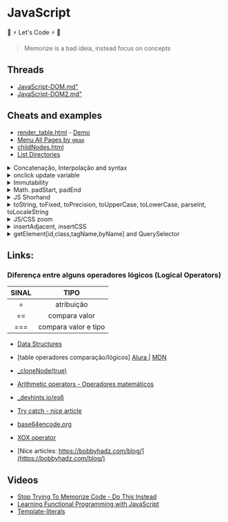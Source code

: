 # JavaScript

:rocket: :zap: Let's Code :zap: :rocket:

> Memorize is a bad ideia, instead focus on concepts

## Threads

- [JavaScript-DOM.md"](./assets/thread/JavaScript-DOM.md)
- [JavaScript-DOM2.md"](./assets/thread/JavaScript-DOM-2.md)

## Cheats and examples

- [render_table.html](./assets/thread/render_table_json.html) - <a href="https://geraldotech.github.io/DevMap/JavaScript/assets/thread/render_table_json.html" target="_blank">Demo</a>
- [Menu All Pages by `gmap`](./assets/thread/Menu_All_pages.md)
- [childNodes.html](./assets/thread/childNodes.html)
- [List Directories](./assets/thread/List_directories)

<details>
<summary>Concatenação, Interpolação and syntax</summary>
From scratch aspas 'simples' ou "dupla" tanto faz, contudo dependendo do cenário há algunas peculiaridades

```js
console.log("I'm Geraldo");
console.log("I'm Geraldo"); // precisa usar a barra invertida \

//📌descatar palavra
console.log('TypeScript é uma "linguagem" de programação');
console.log('TypeScript é uma "linguagem" de programação');

console.log("It's a new game");
//📌usando barra
console.log("It's a new game");
console.log("TypeScript é uma 'linguagem' de programação");

//alguns e.g via https://blog.matheuscastiglioni.com.br/string-em-javascript-com-aspas-simples-ou-duplas/
```

```js
let name = "Geraldo";
console.log("Eu sou", name);

// Concatenando - operador +
console.log('Eu sou ' +name);
console.log("Eu sou " +name);
console.log("Eu sou " +name + 'e tenho ' + age + ' anos');

// ES6 template string
console.log(`grace accent ${name} and ${age}`);  // interpolation sem concatenação

("Ola") apenas no console.log show infos F12

//converter valores em string - consulte toString() nesse README ou String(n) em https://ricardo-reis.medium.com/strings-dd656f371ff3

/*
Comparando strings
Para comparar duas strings, use os operadores > , >= , < , <= e ==.
*/
console.log("a" < "A"); //false

```

### syntax / sintaxe

```js
semicolon ;
comma ,
parentheses()
braces {} - chaves
square brackets [] - colchetes
```

### multiple var/let/const

```js
//ES6
let [cont, start] = [0, 10];
let = [name, age] = ["Geraldo", 30];

let a, b;
a = 4;
b = 3;
console.log(a + b);

const rua = "a",
  cidade = "b",
  sim = "sd";

// old
var eu = "Ge",
  filho = "a",
  agr = "now";
console.log(eu, filho, agr);
```

</details>

<details>
<summary>onclick update variable</summary>

```js
//html
  <button onclick="add()">Add</button>
  <span id="num"></span>

//js
let sum = 0;
let num = document.getElementById("num");
function add(){
  sum = sum +1;
  num.innerHTML = sum; //update variable
}

//short by gmap
let start = 0;
function add(){
document.getElementById("num").innerHTML = start = start +1;
// ou usar++ document.getElementById("num").innerHTML = start++;
}

//short by gmap recuperando o valor da var diretamente no DOM succinct way

const add = () => {
let num = document.getElementById("num");
num.innerHTML = +num.innerHTML + 1;
//num.innerHTML = parseInt(num.innerHTML) +1;
}

// this
  <p style="cursor: pointer">0</p>
document.querySelector("p").onclick = function () {
  this.innerHTML = +this.innerHTML + 1;
};


```

</details>

<details>
<summary>Immutability</summary>

[immutability.html](https://geraldotech.github.io/DevMap/JavaScript/assets/immutability.html)  
[immutability.js](./assets/string_immutability.js)

</details>

<details>
<summary>Math. padStart, padEnd</summary>

```js
Math //https://developer.mozilla.org/en-US/docs/Web/JavaScript/Reference/Global_Objects/Math
//recomendo ler http://devfuria.com.br/javascript/numeros-aleatorios/
Math.round = arredonda para cima ou para baixo
Math.ceil = arredonda sempre para cima
Math.floor = arredonda para baixo
Math.pow(2,16)
 function po(a,b){
         return console.log(Math.pow(a,b));
     }

//gerar números randômicos
Math.random();
Math.floor(Math.random() * 10); // 0 - 10
Math.floor(Math.random() * 5 +1); // 0 - 5

Math.PI

//📌Math.max() returns the number with the highest value:
const a = [1,2,3,4];
console.log(Math.max(...a));

const ages = [12, 3234, 54, 34];
console.log(Math.max(1, 2, 3, 4)); //4
console.log(Math.max(ages)); // NaN
console.log(Math.max(...ages)); //3234

//📌usando apply:null
const num = [1,2,3,4];
console.log(Math.max.apply(null, num));

//📌 for of by gmap
const arr = [1,2,3,4];
let n = ''
for(const i of arr){
  n = Math.max(i);
}
console.log(n); //4

/*
padStart - define o tamanho minimo, e adiciona um complemento caso não tenha o mínimo
padStart or end se baseia em dois parâmetros:

- padLength
- padString - opcional , suporta string/number
*/

let str = "1234".padStart(10,"*");
console.log(str);

let cpf = "083".padStart(11,0);
console.log(cpf);


// padEnd() e.g string truncada
let str2 = "1234567".padEnd(10,"Hello");
console.log(str2);
```

</details>

<details>
<summary>JS Shorhand</summary>

```js
//shorhand
const get = function (id) {
  return document.getElementById(id);
};
const query = function (id) {
  return document.querySelector(id);
};

//
const log = function (...id) {
  console.log(id);
};
//
const l = (...a) => console.log(a);
//
const log = console.log.bind(document);
log(5 + 5, "hello");

input = query("input");
input.addEventListener("input", function () {
  const str = +this.value;
  console.log(str.toString(16));
  get("res").innerText = str.toString(2);
  get("hex").innerText = str.toString(16);
});

// Shorhand for getElementById

//function
const get = function (id) {
  return document.getElementById(id);
};
get("root").textContent = "Hello World!";

//arrow function
const get2 = (a) => {
  return document.getElementById(a);
};
get2("root");

const log = (x) => {
  console.log(x);
};
```

</details>

<details>
<summary>toString, toFixed, toPrecision, toUpperCase, toLowerCase, parseInt, toLocaleString</summary>
<a href="https://codepen.io/geraldopcf/pen/PoRVXQB" target="_blank">CodePen</a>

```html
<h2>toString converter</h2>
<form>
  <label for="number">Number:</label>
  <input type="number" />
</form>
<div>Binary: <span id="res"></span></div>
<div>Hex: <span id="hex"></span></div>
```

```js
//toFixed depois da virgula
console.log(Math.PI.toFixed(2)); // 3.14

//toPrecision
console.log(Math.PI.toPrecision(2)); //3.1

//toUpperCase and toLowerCase
let firtName = "Geraldo";
console.log(firtName.toUpperCase()); //GERALDO
console.log(firtName.toLocaleUpperCase()); //GERALDO

/*
The locale is based on the language settings of the browser.

Generally, this method returns the same result as the toLowerCase() method. However, for some locales, where language conflict with the regular Unicode case mappings occurs (such as Turkish), the results may vary.
*/

console.log(firtName.toLowerCase()); //geraldo
console.log(firtName.toLocaleLowerCase()); //geraldo

//toString
//https://linuxhint.com/javascript-tostring-method/
let age = 29;
console.log(typeof age); //number

let aget = age.toString();
console.log(typeof aget); //now is a string

// decimal to binary
(2022).toString(2); // '11111100110'

//parseInt binary to decimal
parseInt(1111, 2); // 15

//convert to base(2) binary
const ipnumber = [192, 168, 100, 200];
let binary = ipnumber.map((value) => value.toString(2));
console.log(binary); //[ '11000000', '10101000', '1100100', '11001000' ]

//Also support base(8) octal , base(16) hexadecimal

//Moedas
//https://franciscochaves.com.br/blog/formatacao-de-moedas-em-javascript
var atual = 600.0;
var saldo = 2000;

var f = atual.toLocaleString("pt-BR", { style: "currency", currency: "BRL" });
var g = saldo.toLocaleString("pt-BR", { style: "currency", currency: "BRL" });
console.log(f); //R$ 600,00
console.log(g); //R$ 2.000,00
```

</details>

<details>
<summary>JS/CSS zoom</summary>

```js
document.body.style.zoom="150%";

//css
body{
  zoom:150%;
  }
```

</details>

<details>
<summary>insertAdjacent, insertCSS</summary>

```html
<h1 id="foo">hello</h1>
<hr />
<h1 id="el">Element</h1>
<hr />
<footer id="vue" style="color:red">
  <p>footer</p>
</footer>
<button
  onclick="document.getElementById('el').insertAdjacentElement('afterbegin', document.getElementById('vue'))"
>
  Move
</button>
<!--inline hardcore-->
```

```js
/*
insertAdjacentHtml() is used to insert html code.
https://developer.mozilla.org/en-US/docs/Web/API/Element/insertAdjacentHTML
dependendo da posição pode herdar os attributes!

<!-- beforebegin -->
<p>
  <!-- afterbegin -->
  foo
  <!-- beforeend -->
</p>
<!-- afterend -->
*/

const foo = document.getElementById("foo");
foo.insertAdjacentHTML("beforebegin", "<b>Hiii</b>");
foo.insertAdjacentHTML("beforeend", "<b>Hiii</b>");

/*
insertAdjacentElement() is used to insert an element which is already in the DOM. You can get this element with getElementById() for example.
*/
//move footer to

function moveel() {
  const vue = document.getElementById("vue");
  document.getElementById("el").insertAdjacentElement("afterbegin", vue);
}
```

```js
// Write css inside JavaScript 1.0
document.head.innerHTML += `
    <style>
      img{ 
        width: 20%;
      }
      div{
       display: flex;
       height: 100vh;
       justify-content: center;
       align-items: center;
       flex-direction: column;
      }
    </style>
    `;

//2.0
const style = document.createElement("style");
style.textContent = "h1 { background-color: red; }";
document.head.appendChild(style);

//3.0 - external
document.head.insertAdjacentHTML(
  "beforeend",
  "<link rel=stylesheet href=/foo.css>"
);
```

</details>

<details>
<summary>getElement[id,class,tagName,byName] and QuerySelector</summary>

[idClasstagNamebyNameQuerySelector.md](./assets/thread/getElements_idClasstagNameQuerySelector.md)

</details>

## Links:

### Diferença entre alguns operadores lógicos (Logical Operators)

| SINAL |         TIPO         |
| :---: | :------------------: |
|   =   |      atribuição      |
|  ==   |    compara valor     |
|  ===  | compara valor e tipo |

- <a href="https://developer.mozilla.org/pt-BR/docs/Web/JavaScript/Data_structures">Data Structures</a>
- [table operadores comparação/lógicos] <a href="https://www.alura.com.br/artigos/operadores-matematicos-em-javascript" target="_blank">Alura </a> | <a href="https://developer.mozilla.org/en-US/docs/Web/JavaScript/Guide/Expressions_and_Operators#comparison_operators">MDN</a>

- <a href="https://www.w3schools.com/jsref/tryit.asp?filename=tryjsref_node_clonenode2" target="_blank">\_cloneNode(true)</a>
- <a href="https://developer.mozilla.org/en-US/docs/Learn/JavaScript/First_steps/Math#arithmetic_operators" target="_blank">Arithmetic operators - Operadores matemáticos</a>
- <a href="https://devhints.io/es6" target="_blank">\_devhints.io/es6</a>
- <a href="https://ricardo-reis.medium.com/try-catch-tratando-erros-no-javascript-91bcce0b93ae" target="_blank">Try catch - nice article</a>
- <a href="https://www.base64encode.org/">base64encode.org</a>
- <a href="https://twitter.com/ATechAjay/status/1606115109842976768">XOX operator</a>
- [Nice articles: https://bobbyhadz.com/blog/](https://bobbyhadz.com/blog/)

## Videos

- [Stop Trying To Memorize Code - Do This Instead](https://www.youtube.com/watch?v=vP2MNhC_Igw&list=PL_VP_qub8HfIva3X7o4FbRqoqg9K-s8z4&index=1)
- [Learning Functional Programming with JavaScript](https://www.youtube.com/watch?v=e-5obm1G_FY)
- [Template-literals](https://css-tricks.com/template-literals/)
